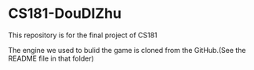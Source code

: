 # CS181-DouDIZhu
This repository is for the final project of CS181

The engine we used to bulid the game is cloned from the GitHub.(See the README file in that folder)

